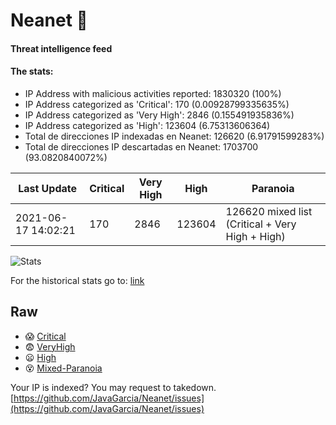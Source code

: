 # Neanet :hocho:
#### Threat intelligence feed
#### The stats:

- IP Address with malicious activities reported: 1830320 (100%)
- IP Address categorized as 'Critical':  170 (0.00928799335635%)
- IP Address categorized as 'Very High':  2846 (0.155491935836%)
- IP Address categorized as 'High':  123604 (6.75313606364)
- Total de direcciones IP indexadas en Neanet:  126620 (6.91791599283%)
- Total de direcciones IP descartadas en Neanet:  1703700 (93.0820840072%)

| Last Update | Critical | Very High | High | Paranoia |
| --- | --- | --- | --- | --- |
| 2021-06-17 14:02:21 | 170 | 2846 | 123604 | 126620 mixed list (Critical + Very High + High)|

![Stats](https://docs.google.com/spreadsheets/d/e/2PACX-1vSnaNMIXVabIpDJjufMlzH7poXnshF3mgd8Is1g9ytUEzVsP5my4Trn8f-xkoLLQ38xpL3HtmUexLo6/pubchart?oid=501124687&format=image)

For the historical stats go to: [link](/stats.csv)
## Raw
- :scream: [Critical](https://raw.githubusercontent.com/JavaGarcia/Neanet/master/blacklists/neanet_critical.txt)
- :fearful: [VeryHigh](https://raw.githubusercontent.com/JavaGarcia/Neanet/master/blacklists/neanet_veryHigh.txtt)
- :frowning: [High](https://raw.githubusercontent.com/JavaGarcia/Neanet/master/blacklists/neanet_high.txt)
- :dizzy_face: [Mixed-Paranoia](https://raw.githubusercontent.com/JavaGarcia/Neanet/master/blacklists/neanet_all.txt)


Your IP is indexed? You may request to takedown. [https://github.com/JavaGarcia/Neanet/issues](https://github.com/JavaGarcia/Neanet/issues)






























































































































































































































































































































































































































































































































































































































































































































































































































































































































































































































































































































































































































































































































































































































































































































































































































































































































































































































































































































































































































































































































































































































































































































































































































































































































































































































































































































































































































































































































































































































































































































































































































































































































































































































































































































































































































































































































































































































































































































































































































































































































































































































































































































































































































































































































































































































































































































































































































































































































































































































































































































































































































































































































































































































































































































































































































































































































































































































































































































































































































































































































































































































































































































































































































































































































































































































































































































































































































































































































































































































































































































































































































































